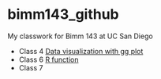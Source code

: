 # bimm143_github
My classwork for Bimm 143 at UC San Diego

 - Class 4 [Data visualization with gg plot](http://www.bbc.co.uk)
 - Class 6 [R function]()
 - Class 7 []()
